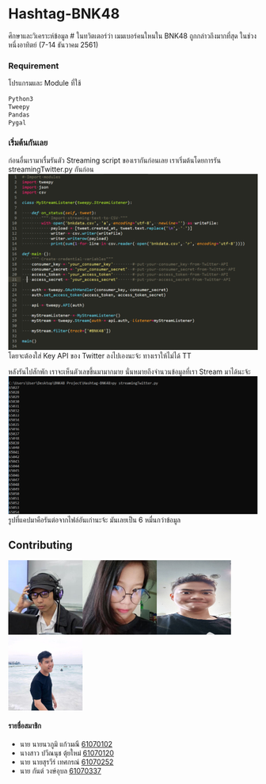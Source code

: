 # Hashtag-BNK48

ศึกษาและวิเคราะห์ข้อมูล # ในทวิตเตอร์ว่า เมมเบอร์คนใหนใน BNK48 ถูกกล่าวถึงมากที่สุด ในช่วงหนึ่งอาทิตย์ (7-14 ธันวาคม 2561)


### Requirement
โปรแกรมและ Module ที่ใช้
```
Python3
Tweepy
Pandas
Pygal
```

### เริ่มต้นกันเลย

ก่อนอื่นเรามาเรื่มรันตัว Streaming script ของเรากันก่อนเลย
เราเริ่มต้นโดยการรัน streamingTwitter.py กันก่อน
<img src='README/Streaming.jpeg'>
โดยจะต้องใส่ Key API ของ Twitter ลงไปเองนะจ้ะ ทางเราให้ไม่ได้ TT

หลังรันไปสักพัก เราจะเห็นตัวเลขขึ้นมามากมาย นั่นหมายถึงจำนวนข้อมูลที่เรา Stream มาได้นะจ้ะ
<img src='README/Streamtest.jpeg'>
รูปที่แคปมาคือรันต่อจากไฟล์อันเก่านะจ้ะ มันเลยเป็น 6 หมื่นกว่าข้อมูล

## Contributing

<img src="README/nanapoou.jpg" width="150px" height="150px"><img src="README/Paweennuch.jpg" width="150px" height="150px"><img src="README/SuraweeTedsakorn.jpg" width="150px" height="150px"><img src="README/chastiefol.jpg" width="150px" height="150px">

#### รายชื่อสมาชิก
- นาย นายนวภูมิ แก้วมณี [61070102](https://github.com/nanapoou)
- นางสาว ปวีณนุช ตุ้ยใหม่ [61070120](https://github.com/Paweennuch)
- นาย นายสุรวีร์ เทศกรณ์ [61070252](https://github.com/SuraweeTedsakorn)
- นาย กันต์ วงษ์อุบล [61070337](https://github.com/chastiefol)
